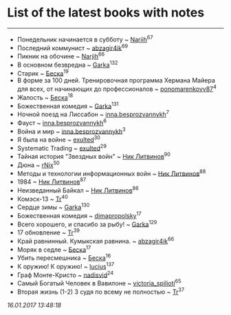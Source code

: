 # List of the latest books with notes
---

* Понедельник начинается в субботу ~ [Narjih](users/101/101033677091232972633-google)<sup>67</sup>
* Последний коммунист ~ [abzagir4ik](users/362/3621623-vkontakte)<sup>69</sup>
* Пикник на обочине ~ [Narjih](users/101/101033677091232972633-google)<sup>66</sup>
* В основном безвредна ~ [Garka](users/115/115753719718250012620-google)<sup>132</sup>
* Старик ~ [Беска](users/157/1577468-vkontakte)<sup>19</sup>
* В форме за 100 дней. Тренировочная программа Хермана Майера для всех, от начинающих до профессионалов ~ [ponomarenkovv87](users/376/376238510-yandex)<sup>4</sup>
* Жалость ~ [Беска](users/157/1577468-vkontakte)<sup>18</sup>
* Божественная комедия ~ [Garka](users/115/115753719718250012620-google)<sup>131</sup>
* Ночной поезд на Лиссабон ~ [inna.besprozvannykh](users/733/73323849-yandex)<sup>7</sup>
* Фауст ~ [inna.besprozvannykh](users/733/73323849-yandex)<sup>6</sup>
* Война и мир ~ [inna.besprozvannykh](users/733/73323849-yandex)<sup>3</sup>
* Я была на войне ~ [exulted](users/100/100599204551896265722-google)<sup>30</sup>
* Systematic Trading ~ [exulted](users/100/100599204551896265722-google)<sup>29</sup>
* Тайная история "Звездных войн" ~ [Ник Литвинов](users/241/241974816-vkontakte)<sup>90</sup>
* Дюна ~ [rNix](users/115/115622071-twitter)<sup>50</sup>
* Методы и технологии информационных войн ~ [Ник Литвинов](users/241/241974816-vkontakte)<sup>88</sup>
* 1984 ~ [Ник Литвинов](users/241/241974816-vkontakte)<sup>87</sup>
* Неизведанный Байкал ~ [Ник Литвинов](users/241/241974816-vkontakte)<sup>86</sup>
* Комэск-13 ~ [Tr](users/122/12282474-vkontakte)<sup>40</sup>
* Сердце зимы ~ [Garka](users/115/115753719718250012620-google)<sup>130</sup>
* Божественная комедия ~ [dimapropolsky](users/211/21138193-vkontakte)<sup>17</sup>
* Всего хорошего, и спасибо за рыбу! ~ [Garka](users/115/115753719718250012620-google)<sup>129</sup>
* 17 обновление ~ [Tr](users/122/12282474-vkontakte)<sup>39</sup>
* Край равнинный. Кумыкская равнина. ~ [abzagir4ik](users/362/3621623-vkontakte)<sup>66</sup>
* Моряк в седле ~ [Беска](users/157/1577468-vkontakte)<sup>17</sup>
* Убить пересмешника ~ [Беска](users/157/1577468-vkontakte)<sup>16</sup>
* К оружию! К оружию! ~ [lucius](users/838/83820536-yandex)<sup>137</sup>
* Граф Монте-Кристо ~ [nadisvid](users/113/1138852626183846-facebook)<sup>24</sup>
* Самый Богатый Человек в Вавилоне ~ [victoria_spilioti](users/219/219259003-vkontakte)<sup>65</sup>
* Вторая жизнь (1-2) 3 судя по всему не полностью ~ [Tr](users/122/12282474-vkontakte)<sup>37</sup>


_16.01.2017 13:48:18_
